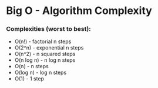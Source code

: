# Big O - Algorithm Complexity

### Complexities (worst to best):
* O(n!) - factorial n steps
* O(2^n) - exponential n steps
* O(n^2) - n squared steps
* O(n log n) - n log n steps
* O(n) - n steps
* O(log n) - log n steps
* O(1) - 1 step
